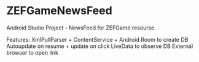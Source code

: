 # ZEFGameNewsFeed
Android Studio Project - NewsFeed for ZEFGame resourse.

Features:
XmlPullParser + ContentService + Android Room to create DB
Autoupdate on resume + update on click
LiveData to observe DB
External browser to open link
